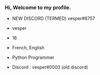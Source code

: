### Hi, Welcome to my profile.

- NEW DISCORD (TERMED) vesper#8757

- vesper
- 16
- French, English
- Python Programmer
- Discord : vesper#0003 (old discord)

